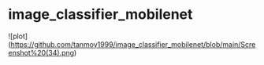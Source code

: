 # image_classifier_mobilenet

![plot] (https://github.com/tanmoy1999/image_classifier_mobilenet/blob/main/Screenshot%20(34).png)

